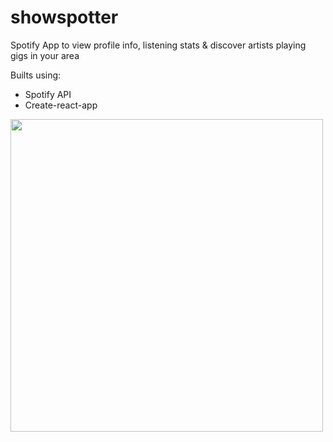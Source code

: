 # showspotter

Spotify App to view profile info, listening stats &amp; discover artists playing gigs in your area

Builts using:

- Spotify API
- Create-react-app

<img src="https://i.imgur.com/D2x0mJH.jpg" width=500>
